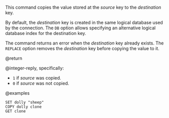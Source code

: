 This command copies the value stored at the _source_ key to the _destination_ key.

By default, the _destination_ key is created in the same logical database used by the connection.
The `DB` option allows specifying an alternative logical database index for the destination key.

The command returns an error when the _destination_ key already exists.
The `REPLACE` option removes the _destination_ key before copying the value to it.

@return

@integer-reply, specifically:

* `1` if _source_ was copied.
* `0` if _source_ was not copied.

@examples

```
SET dolly "sheep"
COPY dolly clone
GET clone
```